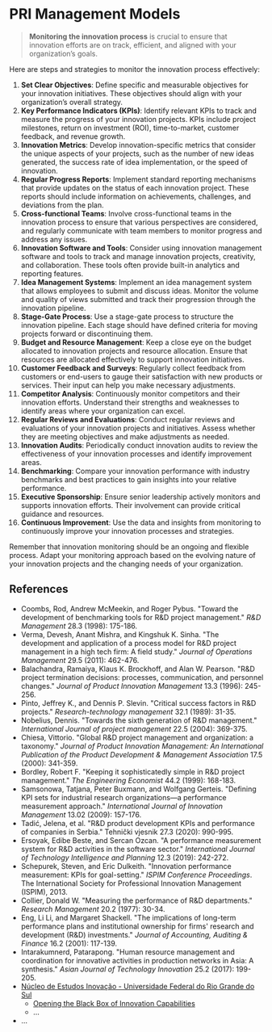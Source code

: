 # PRI Management  Models

> **Monitoring the innovation process** is crucial to ensure that innovation efforts are on track, efficient, and aligned with your organization’s goals.
> 

 Here are steps and strategies to monitor the innovation process effectively:

1. **Set Clear Objectives**: Define specific and measurable objectives for your innovation initiatives. These objectives should align with your organization’s overall strategy.
2. **Key Performance Indicators (KPIs)**: Identify relevant KPIs to track and measure the progress of your innovation projects. KPIs include project milestones, return on investment (ROI), time-to-market, customer feedback, and revenue growth.
3. **Innovation Metrics**: Develop innovation-specific metrics that consider the unique aspects of your projects, such as the number of new ideas generated, the success rate of idea implementation, or the speed of innovation.
4. **Regular Progress Reports**: Implement standard reporting mechanisms that provide updates on the status of each innovation project. These reports should include information on achievements, challenges, and deviations from the plan.
5. **Cross-functional Teams**: Involve cross-functional teams in the innovation process to ensure that various perspectives are considered, and regularly communicate with team members to monitor progress and address any issues.
6. **Innovation Software and Tools**: Consider using innovation management software and tools to track and manage innovation projects, creativity, and collaboration. These tools often provide built-in analytics and reporting features.
7. **Idea Management Systems**: Implement an idea management system that allows employees to submit and discuss ideas. Monitor the volume and quality of views submitted and track their progression through the innovation pipeline.
8. **Stage-Gate Process**: Use a stage-gate process to structure the innovation pipeline. Each stage should have defined criteria for moving projects forward or discontinuing them.
9. **Budget and Resource Management**: Keep a close eye on the budget allocated to innovation projects and resource allocation. Ensure that resources are allocated effectively to support innovation initiatives.
10. **Customer Feedback and Surveys**: Regularly collect feedback from customers or end-users to gauge their satisfaction with new products or services. Their input can help you make necessary adjustments.
11. **Competitor Analysis**: Continuously monitor competitors and their innovation efforts. Understand their strengths and weaknesses to identify areas where your organization can excel.
12. **Regular Reviews and Evaluations**: Conduct regular reviews and evaluations of your innovation projects and initiatives. Assess whether they are meeting objectives and make adjustments as needed.
13. **Innovation Audits**: Periodically conduct innovation audits to review the effectiveness of your innovation processes and identify improvement areas.
14. **Benchmarking**: Compare your innovation performance with industry benchmarks and best practices to gain insights into your relative performance.
15. **Executive Sponsorship**: Ensure senior leadership actively monitors and supports innovation efforts. Their involvement can provide critical guidance and resources.
16. **Continuous Improvement**: Use the data and insights from monitoring to continuously improve your innovation processes and strategies.

Remember that innovation monitoring should be an ongoing and flexible process. Adapt your monitoring approach based on the evolving nature of your innovation projects and the changing needs of your organization.

## References

- Coombs, Rod, Andrew McMeekin, and Roger Pybus. "Toward the development of benchmarking tools for R&D project management." *R&D Management* 28.3 (1998): 175-186.
- Verma, Devesh, Anant Mishra, and Kingshuk K. Sinha. "The development and
 application of a process model for R&D project management in a high
 tech firm: A field study." *Journal of Operations Management* 29.5 (2011): 462-476.
- Balachandra, Ramaiya, Klaus K. Brockhoff, and Alan W. Pearson. "R&D 
project termination decisions: processes, communication, and personnel 
changes." *Journal of Product Innovation Management* 13.3 (1996): 245-256.
- Pinto, Jeffrey K., and Dennis P. Slevin. "Critical success factors in R&D projects." *Research-technology management* 32.1 (1989): 31-35.
- Nobelius, Dennis. "Towards the sixth generation of R&D management." *International Journal of project management* 22.5 (2004): 369-375.
- Chiesa, Vittorio. "Global R&D project management and organization: a taxonomy." *Journal of Product Innovation Management: An International Publication of the Product Development & Management Association* 17.5 (2000): 341-359.
- Bordley, Robert F. "Keeping it sophisticatedly simple in R&D project management." *The Engineering Economist* 44.2 (1999): 168-183.
- Samsonowa, Tatjana, Peter Buxmann, and Wolfgang Gerteis. "Defining KPI 
sets for industrial research organizations—a performance measurement 
approach." *International Journal of Innovation Management* 13.02 (2009): 157-176.
- Tadić, Jelena, et al. "R&D product development KPIs and performance of companies in Serbia." Tehnički vjesnik 27.3 (2020): 990-995.
- Ersoyak, Edibe Beste, and Sercan Ozcan. "A performance measurement system for R&D activities in the software sector." *International Journal of Technology Intelligence and Planning* 12.3 (2019): 242-272.
- Schepurek, Steven, and Eric Dulkeith. "Innovation performance measurement: KPIs for goal-setting." *ISPIM Conference Proceedings*. The International Society for Professional Innovation Management (ISPIM), 2013.
- Collier, Donald W. "Measuring the performance of R&D departments." *Research Management* 20.2 (1977): 30-34.
- Eng, Li Li, and Margaret Shackell. "The implications of long-term  performance plans and institutional ownership for firms' research and  development (R&D) investments." *Journal of Accounting, Auditing & Finance* 16.2 (2001): 117-139.
- Intarakumnerd, Patarapong. "Human resource management and coordination 
for innovative activities in production networks in Asia: A synthesis." *Asian Journal of Technology Innovation* 25.2 (2017): 199-205.
- [Núcleo de Estudos Inovação - Universidade Federal do Rio Grande do Sul](https://nitec.co/pt/)
    - [Opening the Black Box of Innovation Capabilities](https://www.youtube.com/watch?v=wFJhzRglOf0)
    - …
- …